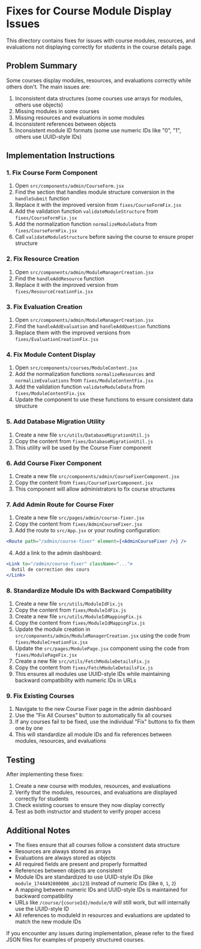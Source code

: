 # Fixes for Course Module Display Issues

This directory contains fixes for issues with course modules, resources, and evaluations not displaying correctly for students in the course details page.

## Problem Summary

Some courses display modules, resources, and evaluations correctly while others don't. The main issues are:

1. Inconsistent data structures (some courses use arrays for modules, others use objects)
2. Missing modules in some courses
3. Missing resources and evaluations in some modules
4. Inconsistent references between objects
5. Inconsistent module ID formats (some use numeric IDs like "0", "1", others use UUID-style IDs)

## Implementation Instructions

### 1. Fix Course Form Component

1. Open `src/components/admin/CourseForm.jsx`
2. Find the section that handles module structure conversion in the `handleSubmit` function
3. Replace it with the improved version from `fixes/CourseFormFix.jsx`
4. Add the validation function `validateModuleStructure` from `fixes/CourseFormFix.jsx`
5. Add the normalization function `normalizeModuleData` from `fixes/CourseFormFix.jsx`
6. Call `validateModuleStructure` before saving the course to ensure proper structure

### 2. Fix Resource Creation

1. Open `src/components/admin/ModuleManagerCreation.jsx`
2. Find the `handleAddResource` function
3. Replace it with the improved version from `fixes/ResourceCreationFix.jsx`

### 3. Fix Evaluation Creation

1. Open `src/components/admin/ModuleManagerCreation.jsx`
2. Find the `handleAddEvaluation` and `handleAddQuestion` functions
3. Replace them with the improved versions from `fixes/EvaluationCreationFix.jsx`

### 4. Fix Module Content Display

1. Open `src/components/courses/ModuleContent.jsx`
2. Add the normalization functions `normalizeResources` and `normalizeEvaluations` from `fixes/ModuleContentFix.jsx`
3. Add the validation function `validateModuleData` from `fixes/ModuleContentFix.jsx`
4. Update the component to use these functions to ensure consistent data structure

### 5. Add Database Migration Utility

1. Create a new file `src/utils/DatabaseMigrationUtil.js`
2. Copy the content from `fixes/DatabaseMigrationUtil.js`
3. This utility will be used by the Course Fixer component

### 6. Add Course Fixer Component

1. Create a new file `src/components/admin/CourseFixerComponent.jsx`
2. Copy the content from `fixes/CourseFixerComponent.jsx`
3. This component will allow administrators to fix course structures

### 7. Add Admin Route for Course Fixer

1. Create a new file `src/pages/admin/course-fixer.jsx`
2. Copy the content from `fixes/AdminCourseFixer.jsx`
3. Add the route to `src/App.jsx` or your routing configuration:

```jsx
<Route path="/admin/course-fixer" element={<AdminCourseFixer />} />
```

4. Add a link to the admin dashboard:

```jsx
<Link to="/admin/course-fixer" className="...">
  Outil de correction des cours
</Link>
```

### 8. Standardize Module IDs with Backward Compatibility

1. Create a new file `src/utils/ModuleIdFix.js`
2. Copy the content from `fixes/ModuleIdFix.js`
3. Create a new file `src/utils/ModuleIdMappingFix.js`
4. Copy the content from `fixes/ModuleIdMappingFix.js`
5. Update the module creation in `src/components/admin/ModuleManagerCreation.jsx` using the code from `fixes/ModuleCreationFix.jsx`
6. Update the `src/pages/ModulePage.jsx` component using the code from `fixes/ModulePageFix.jsx`
7. Create a new file `src/utils/FetchModuleDetailsFix.js`
8. Copy the content from `fixes/FetchModuleDetailsFix.js`
9. This ensures all modules use UUID-style IDs while maintaining backward compatibility with numeric IDs in URLs

### 9. Fix Existing Courses

1. Navigate to the new Course Fixer page in the admin dashboard
2. Use the "Fix All Courses" button to automatically fix all courses
3. If any courses fail to be fixed, use the individual "Fix" buttons to fix them one by one
4. This will standardize all module IDs and fix references between modules, resources, and evaluations

## Testing

After implementing these fixes:

1. Create a new course with modules, resources, and evaluations
2. Verify that the modules, resources, and evaluations are displayed correctly for students
3. Check existing courses to ensure they now display correctly
4. Test as both instructor and student to verify proper access

## Additional Notes

- The fixes ensure that all courses follow a consistent data structure
- Resources are always stored as arrays
- Evaluations are always stored as objects
- All required fields are present and properly formatted
- References between objects are consistent
- Module IDs are standardized to use UUID-style IDs (like `module_1744492800000_abc123`) instead of numeric IDs (like `0`, `1`, `2`)
- A mapping between numeric IDs and UUID-style IDs is maintained for backward compatibility
- URLs like `/course/{courseId}/module/0` will still work, but will internally use the UUID-style ID
- All references to moduleId in resources and evaluations are updated to match the new module IDs

If you encounter any issues during implementation, please refer to the fixed JSON files for examples of properly structured courses.
